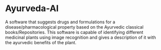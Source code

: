# Ayurveda-AI
A software that suggests drugs and formulations  for a disease/pharmacological property based on the Ayurvedic classical  books/Repositories.
This software is capable of identifying different medicinal plants using image recognition and gives a description of it with the ayurvedic benefits of the plant.
